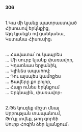 **306**

\
1.Կա մի կյանք պատրաստված\
Հիսուսով երկնքից,\
Այդ կյանքն ով ցանկանա,\
Կստանա Հիսուսից։

\
... Հավատա՛ ու կապրես\
... Մի սուրբ կյանք փառավոր,\
... Կդառնաս երջանիկ,\
... Կլինես ապահով:\
... Դու այսպես կամոքես\
... Ցավերը քո բոլոր,\
... Հայր ունես երկնքում\
... Երկնային, փառավոր։

\
2.Թե կուզեք միշտ մնալ\
Սրբության տապանում,\
Թո՛ւյլ տվեք, թող գործի\
Սուրբ Հոգին ձեր կյանքում։
